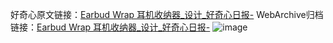 好奇心原文链接：[Earbud Wrap 耳机收纳器_设计_好奇心日报-](https://www.qdaily.com/articles/4019.html)
WebArchive归档链接：[Earbud Wrap 耳机收纳器_设计_好奇心日报-](http://web.archive.org/web/20190623153434/https://www.qdaily.com/articles/4019.html)
![image](http://ww3.sinaimg.cn/large/007d5XDpgy1g3vds36myhj30u02wrqcx)